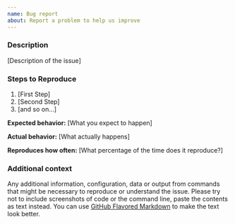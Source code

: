 ```yaml
---
name: Bug report
about: Report a problem to help us improve
---
```


<!--
Thanks for taking an interest in Google Maps Scraper!

Please note that Regrettably, due to my tight schedule, I am unable to dedicate time to maintaining my projects. I sincerely apologize for any inconvenience this may cause.
-->

### Description

[Description of the issue]

### Steps to Reproduce

1. [First Step]
2. [Second Step]
3. [and so on...]

**Expected behavior:** [What you expect to happen]

**Actual behavior:** [What actually happens]

**Reproduces how often:** [What percentage of the time does it reproduce?]

### Additional context

Any additional information, configuration, data or output from commands that might be necessary to reproduce or understand the issue. Please try not to include screenshots of code or the command line, paste the contents as text instead. You can use [GitHub Flavored Markdown](https://help.github.com/en/articles/creating-and-highlighting-code-blocks) to make the text look better.